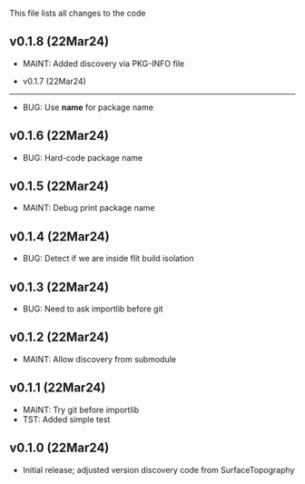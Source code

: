 This file lists all changes to the code

v0.1.8 (22Mar24)
----------------

* MAINT: Added discovery via PKG-INFO file

* v0.1.7 (22Mar24)
----------------

* BUG: Use __name__ for package name

v0.1.6 (22Mar24)
----------------

* BUG: Hard-code package name

v0.1.5 (22Mar24)
----------------

* MAINT: Debug print package name

v0.1.4 (22Mar24)
----------------

* BUG: Detect if we are inside flit build isolation

v0.1.3 (22Mar24)
----------------

* BUG: Need to ask importlib before git

v0.1.2 (22Mar24)
----------------

* MAINT: Allow discovery from submodule

v0.1.1 (22Mar24)
----------------

* MAINT: Try git before importlib
* TST: Added simple test

v0.1.0 (22Mar24)
----------------

* Initial release; adjusted version discovery code from SurfaceTopography